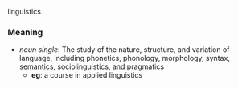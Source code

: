 linguistics
### Meaning
+ _noun single_: The study of the nature, structure, and variation of language, including phonetics, phonology, morphology, syntax, semantics, sociolinguistics, and pragmatics
    + __eg__: a course in applied linguistics
